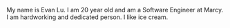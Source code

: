My name is Evan Lu.
I am 20 year old and am a Software Engineer at Marcy.
I am hardworking and dedicated person.
I like ice cream.